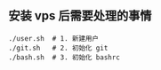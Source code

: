 
## 安装 vps 后需要处理的事情
```
./user.sh  # 1. 新建用户
./git.sh   # 2. 初始化 git
./bash.sh  # 3. 初始化 bashrc



```


